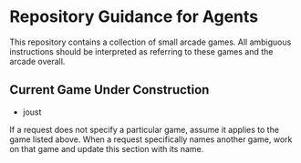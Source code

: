 # Repository Guidance for Agents

This repository contains a collection of small arcade games. All ambiguous instructions should be interpreted as referring to these games and the arcade overall.

## Current Game Under Construction
- joust

If a request does not specify a particular game, assume it applies to the game listed above. When a request specifically names another game, work on that game and update this section with its name.
